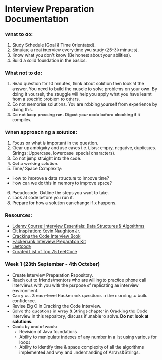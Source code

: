 # Interview Preparation Documentation

### What to do:
1. Study Schedule (Goal & Time Orientated).
2. Simulate a real interview every time you study (25-30 minutes).
3. Know what you don't know (Be honest about your abilities).
4. Build a solid foundation in the basics. 

### What not to do:
1. Read question for 10 minutes, think about solution then look at the answer. You need to build the muscle to solve problems on your own. By doing it yourself, the struggle will help you apply what you have learnt from a specific problem to others. 
2. Do not memorise solutions. You are robbing yourself from experience by doing this. 
3. Do not keep pressing run. Digest your code before checking if it compiles. 

### When approaching a solution:
1. Focus on what is important in the question. 
2. Clear up ambiguity and use cases i.e. Lists: empty, negative, duplicates. Strings: Uppercase, lowercase, special characters).
3. Do not jump straight into the code.
4. Get a working solution.
5. Time/ Space Complexity: 
*	How to improve a data structure to impove time?
* 	How can we do this in memory to improve space?
6. Pseudocode. Outline the steps you want to take.
7. Look at code before you run it. 
8. Prepare for how a solution can change if x happens. 

### Resources: 
* [Udemy Course: Interview Essentials: Data Structures & Algorithms](https://www.udemy.com/course/coding-interview-essentials)
* [Git Inspiration: Kevin Naughton Jr.](https://github.com/kdn251/interviews)
* [Cracking the Code Interview Book](https://www.academia.edu/38223757/Cracking_the_Coding_Interview_6th_Edition_189_Programming_Questions_and_Solutions)
* [Hackerrank Interview Preparation Kit](https://www.hackerrank.com/interview/interview-preparation-kit)
* [Leetcode](https://leetcode.com/)
* [Curated List of Top 75 LeetCode](https://www.teamblind.com/post/New-Year-Gift---Curated-List-of-Top-75-LeetCode-Questions-to-Save-Your-Time-OaM1orEU)

### Week 1 (28th September - 4th October)
* Create Interview Preparation Repository.
* Reach out to friends/mentors who are willing to practice phone call interviews with you with the purpose of replicating an interview environment. 
* Carry out 3 easy-level Hackerrank questions in the morning to build confidence.
* Revise Big O in Cracking the Code Interview.
* Solve the questions in Array & Strings chapter in Cracking the Code Interview in this repository, discuss if unable to solve. **Do not look at solutions**. 
* Goals by end of week: 
	- Revision of Java foundations
	- Ability to manipulate indexes of any number in a list using various for loops
	- Ability to identify time & space complexity of all the algorithms implemented and why and understanding of Arrays&Strings.
